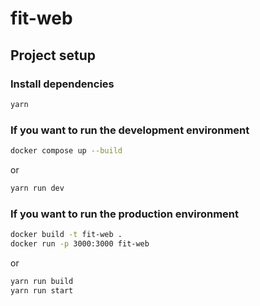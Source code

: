 # fit-web

## Project setup

### Install dependencies

```sh
yarn
```

### If you want to run the development environment

```sh
docker compose up --build
```

or

```sh
yarn run dev
```

### If you want to run the production environment

```sh
docker build -t fit-web .
docker run -p 3000:3000 fit-web
```

or

```sh
yarn run build
yarn run start
```
